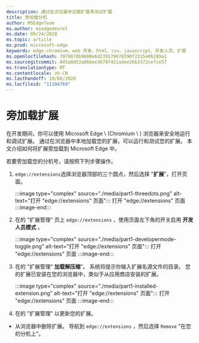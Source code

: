 ```yaml
---
description: 通过在浏览器中边载扩展来测试扩展
title: 旁加载分机
author: MSEdgeTeam
ms.author: msedgedevrel
ms.date: 09/24/2020
ms.topic: article
ms.prod: microsoft-edge
keywords: edge-chromium、web 开发、html、css、javascript、开发人员、扩展
ms.openlocfilehash: 7070878b9608e6d239179078390f2315e0b289a1
ms.sourcegitcommit: 845a0d53a86bee3678f421adee26b3372cefce57
ms.translationtype: MT
ms.contentlocale: zh-CN
ms.lasthandoff: 10/08/2020
ms.locfileid: "11104769"
---
```

# 旁加载扩展

在开发期间，你可以使用 Microsoft Edge \ (Chromium \ ) 浏览器来安全地运行和调试扩展。 通过在浏览器中本地加载您的扩展，可以运行和测试您的扩展。 本文介绍如何将扩展旁加载到 Microsoft Edge 中。

若要旁加载您的分机号，请按照下列步骤操作。

1.  `edge://extensions`选择浏览器顶部的三个圆点，然后选择 "**扩展**"，打开页面。

       :::image type="complex" source="./media/part1-threedots.png" alt-text="打开 &quot;edge://extensions&quot; 页面&quot;:::
          打开 &quot;edge://extensions&quot; 页面 :::image-end:::

1.  在的 &quot;扩展管理" 页上 `edge://extensions` ，使用页面左下角的开关启用 **开发人员模式** 。

       :::image type="complex" source="./media/part1-developermode-toggle.png" alt-text="打开 &quot;edge://extensions&quot; 页面&quot;:::
          打开 &quot;edge://extensions&quot; 页面 :::image-end:::

1.  在的 &quot;扩展管理" **加载解压缩**"。  系统将提示你输入扩展名源文件的目录。  您的扩展已安装在您的浏览器中，类似于从应用商店安装的扩展。  

       :::image type="complex" source="./media/part1-installed-extension.png" alt-text="打开 &quot;edge://extensions&quot; 页面&quot;:::
          打开 &quot;edge://extensions&quot; 页面 :::image-end:::

1.  在的 &quot;扩展管理" 以更新您的扩展。  
* 从浏览器中删除扩展。 导航到 `edge://extensions` ，然后选择 `Remove` "在您的分机上"。